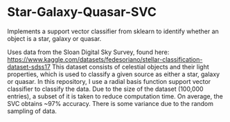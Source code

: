 # Star-Galaxy-Quasar-SVC
Implements a support vector classifier from sklearn to identify whether an object is a star, galaxy or quasar.

Uses data from the Sloan Digital Sky Survey, found here: https://www.kaggle.com/datasets/fedesoriano/stellar-classification-dataset-sdss17
This dataset consists of celestial objects and their light properties, which is used to classify a given source as either a star, galaxy or quasar. In this repository, I use a radial basis function support vector classifier to classify the data. Due to the size of the dataset (100,000 entries), a subset of it is taken to reduce computation time. On average, the SVC obtains ~97% accuracy. There is some variance due to the random sampling of data.
